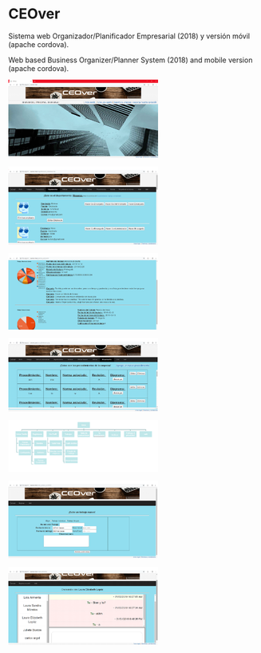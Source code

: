 # CEOver
Sistema web Organizador/Planificador Empresarial (2018) y versión móvil (apache cordova).

Web based Business Organizer/Planner System (2018) and mobile version (apache cordova).

<img
  src="Images from system/index.png"
  alt="Alt home"
  title="home"
  style="display: inline-block; margin: 0 auto; max-width: 300px">
  
  
  <img
  src="Images from system/admin_view.png"
  alt="Alt 2"
  title="home"
  style="display: inline-block; margin: 0 auto; max-width: 300px">
  
  <img
  src="Images from system/graficas-e.png"
  alt="Alt 3"
  title="home"
  style="display: inline-block; margin: 0 auto; max-width: 300px">
  
  <img
  src="Images from system/Company_procedures.png"
  alt="Alt 4"
  title="home"
  style="display: inline-block; margin: 0 auto; max-width: 300px">
    
  <img
  src="Images from system/navigation_map.png"
  alt="Alt"
  title="home"
  style="display: inline-block; margin: 0 auto; max-width: 300px">
  
  <img
  src="Images from system/trabajo_template.png"
  alt="Alt 5"
  title="home"
  style="display: inline-block; margin: 0 auto; max-width: 300px">
  
  <img
  src="Images from system/chat.png"
  alt="Alt 6"
  title="home"
  style="display: inline-block; margin: 0 auto; max-width: 300px">
